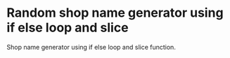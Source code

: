 # Random shop name generator using if else loop and slice
Shop name generator using if else loop and slice function.